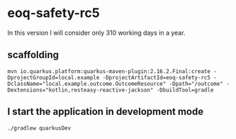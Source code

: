 # eoq-safety-rc5 

In this version I will consider only 310 working days in a year.

## scaffolding

```shell
mvn io.quarkus.platform:quarkus-maven-plugin:2.16.2.Final:create -DprojectGroupId=local.example -DprojectArtifactId=eoq-safety-rc5 -DclassName="local.example.outcome.OutcomeResource" -Dpath="/outcome" -Dextensions="kotlin,resteasy-reactive-jackson" -DbuildTool=gradle
```

## I start the application in development mode

```shell
./gradlew quarkusDev
```
